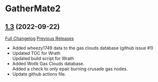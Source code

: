 # GatherMate2 <Gas Clouds>

## [1.3](https://github.com/michaelnpsp/GatherMate2GasClouds/tree/1.3) (2022-09-22)
[Full Changelog](https://github.com/michaelnpsp/GatherMate2GasClouds/compare/1.2...1.3) [Previous Releases](https://github.com/michaelnpsp/GatherMate2GasClouds/releases)

- Added wheezy1749 data to the gas clouds database (github issue #1)  
- Updated TOC for Wrath  
    Updated build script for Wrath  
- Added Wotlk Gas Clouds database.  
    Added a check to only epair burning crusade gas nodes.  
- Update github actions file.  
